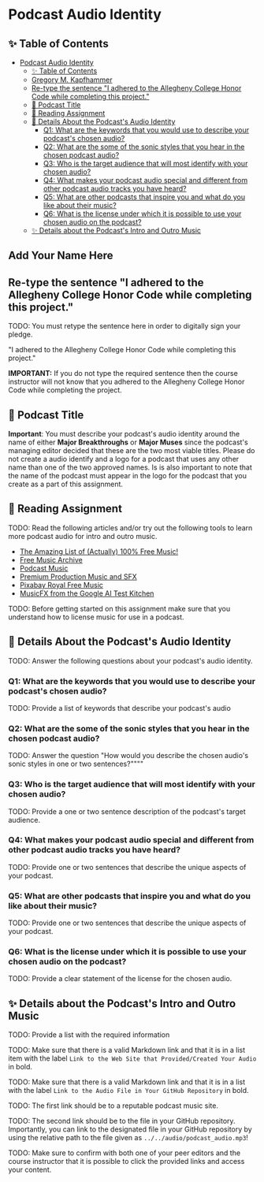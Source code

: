 # Podcast Audio Identity

## ✨ Table of Contents

<!---toc start-->

* [Podcast Audio Identity](#podcast-audio-identity)
  * [✨ Table of Contents](#-table-of-contents)
  * [Gregory M. Kapfhammer](#gregory-m-kapfhammer)
  * [Re-type the sentence "I adhered to the Allegheny College Honor Code while completing this project."](#re-type-the-sentence-i-adhered-to-the-allegheny-college-honor-code-while-completing-this-project)
  * [🎤 Podcast Title](#-podcast-title)
  * [🧗 Reading Assignment](#-reading-assignment)
  * [📓  Details About the Podcast's Audio Identity](#-details-about-the-podcasts-audio-identity)
    * [Q1: What are the keywords that you would use to describe your podcast's chosen audio?](#q1-what-are-the-keywords-that-you-would-use-to-describe-your-podcasts-chosen-audio)
    * [Q2: What are the some of the sonic styles that you hear in the chosen podcast audio?](#q2-what-are-the-some-of-the-sonic-styles-that-you-hear-in-the-chosen-podcast-audio)
    * [Q3: Who is the target audience that will most identify with your chosen audio?](#q3-who-is-the-target-audience-that-will-most-identify-with-your-chosen-audio)
    * [Q4: What makes your podcast audio special and different from other podcast audio tracks you have heard?](#q4-what-makes-your-podcast-audio-special-and-different-from-other-podcast-audio-tracks-you-have-heard)
    * [Q5: What are other podcasts that inspire you and what do you like about their music?](#q5-what-are-other-podcasts-that-inspire-you-and-what-do-you-like-about-their-music)
    * [Q6: What is the license under which it is possible to use your chosen audio on the podcast?](#q6-what-is-the-license-under-which-it-is-possible-to-use-your-chosen-audio-on-the-podcast)
  * [✨ Details about the Podcast's Intro and Outro Music](#-details-about-the-podcasts-intro-and-outro-music)

<!---toc end-->

## Add Your Name Here

## Re-type the sentence "I adhered to the Allegheny College Honor Code while completing this project."

TODO: You must retype the sentence here in order to digitally sign your pledge.

"I adhered to the Allegheny College Honor Code while completing this project."

**IMPORTANT:** If you do not type the required sentence then the course
instructor will not know that you adhered to the Allegheny College Honor Code
while completing the project.

## 🎤 Podcast Title

**Important**: You must describe your podcast's audio identity around the name
of either **Major Breakthroughs** or **Major Muses** since the podcast's
managing editor decided that these are the two most viable titles. Please do
not create a audio identify and a logo for a podcast that uses any other name
than one of the two approved names. Is is also important to note that the name
of the podcast must appear in the logo for the podcast that you create as a
part of this assignment.

## 🧗 Reading Assignment

TODO: Read the following articles and/or try out the following tools to learn
more podcast audio for intro and outro music.

- [The Amazing List of (Actually) 100% Free Music!](https://www.silvermansound.com/the-amazing-list-of-free-music)
- [Free Music Archive](https://freemusicarchive.org/)
- [Podcast Music](https://www.podcastmusic.com/)
- [Premium Production Music and SFX](https://www.premiumbeat.com/)
- [Pixabay Royal Free Music](https://pixabay.com/music/)
- [MusicFX from the Google AI Test Kitchen](https://aitestkitchen.withgoogle.com/tools/music-fx)

TODO: Before getting started on this assignment make sure that you understand how to
license music for use in a podcast.

## 📓  Details About the Podcast's Audio Identity

TODO: Answer the following questions about your podcast's audio identity.

### Q1: What are the keywords that you would use to describe your podcast's chosen audio?

TODO: Provide a list of keywords that describe your podcast's audio

### Q2: What are the some of the sonic styles that you hear in the chosen podcast audio?

TODO: Answer the question "How would you describe the chosen audio's sonic styles in one or two sentences?""""

### Q3: Who is the target audience that will most identify with your chosen audio?

TODO: Provide a one or two sentence description of the podcast's target audience.

### Q4: What makes your podcast audio special and different from other podcast audio tracks you have heard?

TODO: Provide one or two sentences that describe the unique aspects of your podcast.

### Q5: What are other podcasts that inspire you and what do you like about their music?

TODO: Provide one or two sentences that describe the unique aspects of your podcast.

### Q6: What is the license under which it is possible to use your chosen audio on the podcast?

TODO: Provide a clear statement of the license for the chosen audio.

## ✨ Details about the Podcast's Intro and Outro Music

TODO: Provide a list with the required information

TODO: Make sure that there is a valid Markdown link and that it
is in a list item with the label `Link to the Web Site that Provided/Created Your Audio` in bold.

TODO: Make sure that there is a valid Markdown link and that it is in a list
with the label `Link to the Audio File in Your GitHub Repository` in bold.

TODO: The first link should be to a reputable podcast music site.

TODO: The second link should be to the file in your GitHub repository.
Importantly, you can link to the designated file in your GitHub repository by
using the relative path to the file given as `../../audio/podcast_audio.mp3`!

TODO: Make sure to confirm with both one of your peer editors and the course
instructor that it is possible to click the provided links and access your content.
